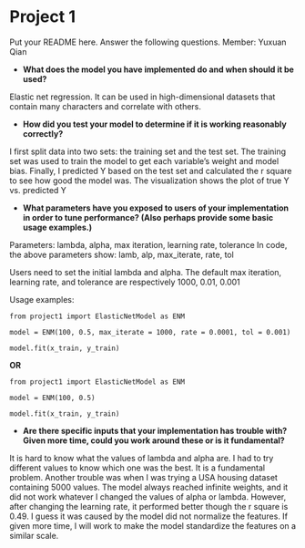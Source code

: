 # Project 1 

Put your README here. Answer the following questions.
Member: Yuxuan Qian
* __What does the model you have implemented do and when should it be used?__

Elastic net regression. It can be used in high-dimensional datasets that contain many characters and correlate with others.  
  
* __How did you test your model to determine if it is working reasonably correctly?__

I first split data into two sets: the training set and the test set.  The training set was used to train the model to get each variable’s weight and model bias. Finally, I predicted Y based on the test set and calculated the r square to see how good the model was.  The visualization shows the plot of true Y vs. predicted Y
  
* __What parameters have you exposed to users of your implementation in order to tune performance? (Also perhaps provide some basic usage examples.)__

Parameters: lambda, alpha, max iteration, learning rate, tolerance
In code, the above parameters show: lamb, alp, max_iterate, rate, tol

Users need to set the initial lambda and alpha. The default max iteration, learning rate, and tolerance are respectively 1000, 0.01, 0.001

Usage examples:
```
from project1 import ElasticNetModel as ENM

model = ENM(100, 0.5, max_iterate = 1000, rate = 0.0001, tol = 0.001)

model.fit(x_train, y_train)
```

__OR__

```
from project1 import ElasticNetModel as ENM

model = ENM(100, 0.5)

model.fit(x_train, y_train)
```


* __Are there specific inputs that your implementation has trouble with? Given more time, could you work around these or is it fundamental?__

It is hard to know what the values of lambda and alpha are. I had to try different values to know which one was the best. It is a fundamental problem. Another trouble was when I was trying a USA housing dataset containing 5000 values. The model always reached infinite weights, and it did not work whatever I changed the values of alpha or lambda. However, after changing the learning rate, it performed better though the r square is 0.49. I guess it was caused by the model did not normalize the features. If given more time, I will work to make the model standardize the features on a similar scale. 
